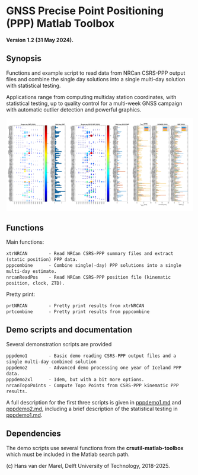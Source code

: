 # GNSS Precise Point Positioning (PPP) Matlab Toolbox

**Version 1.2 (31 May 2024).**

## Synopsis

Functions and example script to read data from NRCan CSRS-PPP output files and combine the single day
solutions into a single multi-day solution with statistical testing.

Applications range from computing multiday station coordinates, with statistical testing, up to quality
control for a multi-week GNSS campaign with automatic outlier detection and powerful graphics.

![pppdemo2xl.m graphics](PPP_Station_Quality_2019.png)

## Functions

Main functions:

    xtrNRCAN        - Read NRCan CSRS-PPP summary files and extract (static position) PPP data.
    pppcombine      - Combine single(-day) PPP solutions into a single multi-day estimate.
    nrcanReadPos    - Read NRCan CSRS-PPP position file (kinematic position, clock, ZTD).

Pretty print:

    prtNRCAN        - Pretty print results from xtrNRCAN
    prtcombine      - Pretty print results from pppcombine

## Demo scripts and documentation

Several demonstration scripts are provided

    pppdemo1        - Basic demo reading CSRS-PPP output files and a single multi-day combined solution
    pppdemo2        - Advanced demo processing one year of Iceland PPP data.
    pppdemo2xl      - Idem, but with a bit more options.
    nrcanTopoPoints - Compute Topo Points from CSRS-PPP kinematic PPP results.

A full description for the first three scripts is given in [pppdemo1.md](./pppdemo1.md) and [pppdemo2.md](./pppdemo2.md),
including a brief description of the statistical testing in [pppdemo1.md](./pppdemo1.md).

## Dependencies

The demo scripts use several functions from the **crsutil-matlab-toolbox** which must be included in the Matlab search path.

(c) Hans van der Marel, Delft University of Technology, 2018-2025.
